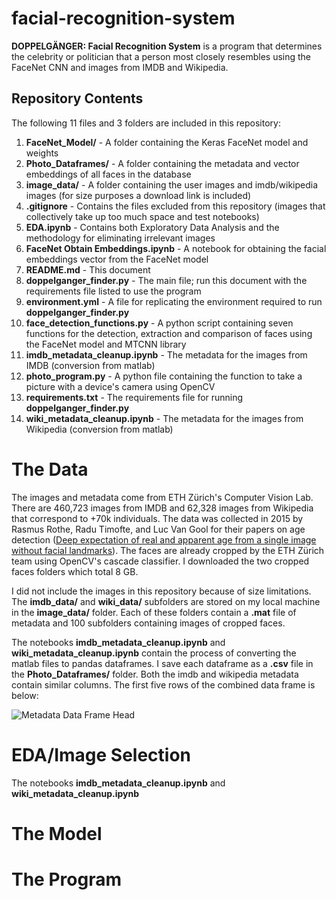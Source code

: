 # facial-recognition-system

**DOPPELGÄNGER: Facial Recognition System** is a program that determines the celebrity or politician that a person most closely resembles using the FaceNet CNN and images from IMDB and Wikipedia.

## Repository Contents

The following 11 files and 3 folders are included in this repository:

  1.	**FaceNet_Model/** - A folder containing the Keras FaceNet model and weights
  2.	**Photo_Dataframes/** - A folder containing the metadata and vector embeddings of all faces in the database
  3.	**image_data/** - A folder containing the user images and imdb/wikipedia images (for size purposes a download link is included)
  4.	**.gitignore** - Contains the files excluded from this repository (images that collectively take up too much space and test notebooks)
  5.	**EDA.ipynb** - Contains both Exploratory Data Analysis and the methodology for eliminating irrelevant images 
  6.	**FaceNet Obtain Embeddings.ipynb** - A notebook for obtaining the facial embeddings vector from the FaceNet model
  7.	**README.md** - This document
  8.	**doppelganger_finder.py** - The main file; run this document with the requirements file listed to use the program
  9.	**environment.yml** - A file for replicating the environment required to run **doppelganger_finder.py**
  10.	**face_detection_functions.py** - A python script containing seven functions for the detection, extraction and comparison of faces using the FaceNet model and MTCNN library 
  11.	**imdb_metadata_cleanup.ipynb** - The metadata for the images from IMDB (conversion from matlab)
  12.	**photo_program.py** - A python file containing the function to take a picture with a device's camera using OpenCV
  13.	**requirements.txt** - The requirements file for running **doppelganger_finder.py**
  14.	**wiki_metadata_cleanup.ipynb** - The metadata for the images from Wikipedia (conversion from matlab)

# The Data

The images and metadata come from ETH Zürich's Computer Vision Lab. There are 460,723 images from IMDB and 62,328 images from Wikipedia that correspond to +70k individuals. The data was collected in 2015 by Rasmus Rothe, Radu Timofte, and Luc Van Gool for their papers on age detection ([Deep expectation of real and apparent age from a single image without facial landmarks](https://data.vision.ee.ethz.ch/cvl/rrothe/imdb-wiki/)). The faces are already cropped by the ETH Zürich team using OpenCV's cascade classifier. I downloaded the two cropped faces folders which total 8 GB.

I did not include the images in this repository because of size limitations. The **imdb_data/** and **wiki_data/** subfolders are stored on my local machine in the **image_data/** folder. Each of these folders contain a **.mat** file of metadata and 100 subfolders containing images of cropped faces.

The notebooks **imdb_metadata_cleanup.ipynb** and **wiki_metadata_cleanup.ipynb** contain the process of converting the matlab files to pandas dataframes. I save each dataframe as a **.csv** file in the **Photo_Dataframes/** folder. Both the imdb and wikipedia metadata contain similar columns. The first five rows of the combined data frame is below:

![Metadata Data Frame Head](/Images/features_boxplot_whiskers.png)

# EDA/Image Selection

The notebooks **imdb_metadata_cleanup.ipynb** and **wiki_metadata_cleanup.ipynb**

# The Model

# The Program
